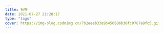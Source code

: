 ```yaml
---
title: 标签
date: 2021-07-27 21:28:17
type: "tags"
cover: https://img-blog.csdnimg.cn/7b2eeeb33e9b456686b38fc0787a9fc5.gif#pic_center
---
```


